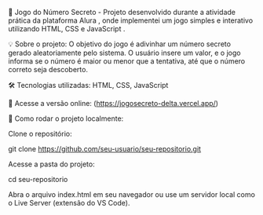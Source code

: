 🎲 Jogo do Número Secreto - 
Projeto desenvolvido durante a atividade prática da plataforma Alura , onde implementei um jogo simples e interativo utilizando HTML, CSS e JavaScript .

💡 Sobre o projeto:
O objetivo do jogo é adivinhar um número secreto gerado aleatoriamente pelo sistema. O usuário insere um valor, e o jogo informa se o número é maior ou menor que a tentativa, até que o número correto seja descoberto.

🛠 Tecnologias utilizadas:
HTML,
CSS,
JavaScript

🎯 Acesse a versão online: (https://jogosecreto-delta.vercel.app/)

🚀 Como rodar o projeto localmente:

Clone o repositório:

git clone https://github.com/seu-usuario/seu-repositorio.git 

Acesse a pasta do projeto:

cd seu-repositorio

Abra o arquivo index.html em seu navegador ou use um servidor local como o Live Server (extensão do VS Code).
